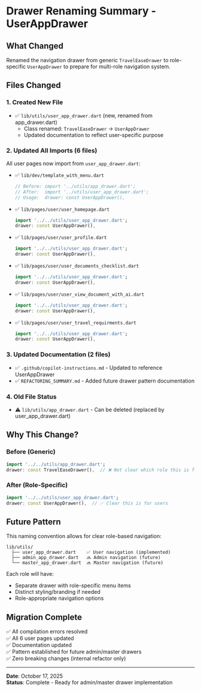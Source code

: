 # Drawer Renaming Summary - UserAppDrawer

## What Changed

Renamed the navigation drawer from generic `TravelEaseDrawer` to role-specific `UserAppDrawer` to prepare for multi-role navigation system.

## Files Changed

### 1. **Created New File**
- ✅ `lib/utils/user_app_drawer.dart` (new, renamed from app_drawer.dart)
  - Class renamed: `TravelEaseDrawer` → `UserAppDrawer`
  - Updated documentation to reflect user-specific purpose

### 2. **Updated All Imports** (6 files)
All user pages now import from `user_app_drawer.dart`:

- ✅ `lib/dev/template_with_menu.dart`
  ```dart
  // Before: import '../utils/app_drawer.dart';
  // After:  import '../utils/user_app_drawer.dart';
  // Usage:  drawer: const UserAppDrawer(),
  ```

- ✅ `lib/pages/user/user_homepage.dart`
  ```dart
  import '../../utils/user_app_drawer.dart';
  drawer: const UserAppDrawer(),
  ```

- ✅ `lib/pages/user/user_profile.dart`
  ```dart
  import '../../utils/user_app_drawer.dart';
  drawer: const UserAppDrawer(),
  ```

- ✅ `lib/pages/user/user_documents_checklist.dart`
  ```dart
  import '../../utils/user_app_drawer.dart';
  drawer: const UserAppDrawer(),
  ```

- ✅ `lib/pages/user/user_view_document_with_ai.dart`
  ```dart
  import '../../utils/user_app_drawer.dart';
  drawer: const UserAppDrawer(),
  ```

- ✅ `lib/pages/user/user_travel_requirments.dart`
  ```dart
  import '../../utils/user_app_drawer.dart';
  drawer: const UserAppDrawer(),
  ```

### 3. **Updated Documentation** (2 files)
- ✅ `.github/copilot-instructions.md` - Updated to reference UserAppDrawer
- ✅ `REFACTORING_SUMMARY.md` - Added future drawer pattern documentation

### 4. **Old File Status**
- ⚠️ `lib/utils/app_drawer.dart` - Can be deleted (replaced by user_app_drawer.dart)

## Why This Change?

### Before (Generic)
```dart
import '../../utils/app_drawer.dart';
drawer: const TravelEaseDrawer(),  // ❌ Not clear which role this is for
```

### After (Role-Specific)
```dart
import '../../utils/user_app_drawer.dart';
drawer: const UserAppDrawer(),  // ✅ Clear this is for users
```

## Future Pattern

This naming convention allows for clear role-based navigation:

```
lib/utils/
  ├── user_app_drawer.dart    ✅ User navigation (implemented)
  ├── admin_app_drawer.dart   🔜 Admin navigation (future)
  └── master_app_drawer.dart  🔜 Master navigation (future)
```

Each role will have:
- Separate drawer with role-specific menu items
- Distinct styling/branding if needed
- Role-appropriate navigation options

## Migration Complete

✅ All compilation errors resolved  
✅ All 6 user pages updated  
✅ Documentation updated  
✅ Pattern established for future admin/master drawers  
✅ Zero breaking changes (internal refactor only)  

---

**Date**: October 17, 2025  
**Status**: Complete - Ready for admin/master drawer implementation
